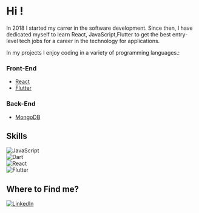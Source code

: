 # Hi !
In 2018 I started my carrer in the software development. Since then, I have dedicated myself to learn React, JavaScript,Flutter  to get  the best entry-level tech jobs for a career in the technology for applications.

In my projects I enjoy coding in a variety of programming languages.:

### Front-End
- [React](https://reactjs.org/) 
- [Flutter](https://flutter.dev/)
### Back-End

- [MongoDB](https://www.mongodb.com/) 
## Skills
![JavaScript](https://img.shields.io/badge/JavaScript-_-F7DF1E?style=for-the-badge&logo=javascript)<br/>
![Dart](https://img.shields.io/badge/Dart-_-04589b?style=for-the-badge&logo=dart&logoColor=249cc4)<br/>
![React](https://img.shields.io/badge/React-_-05d6f6?style=for-the-badge&logo=react)<br/>
![Flutter](https://img.shields.io/badge/Flutter-_-48c0f8?style=for-the-badge&logo=flutter&logoColor=5dccfc)<br/>

## Where to Find me?
[![LinkedIn](https://img.shields.io/badge/LinkedIn-Oscar_Fernando_Silva-0A66C2?style=for-the-badge&logo=linkedin)](https://www.linke5dccfcdin.com/in/oscar-fernando-silva-84294420a/)<br/>

